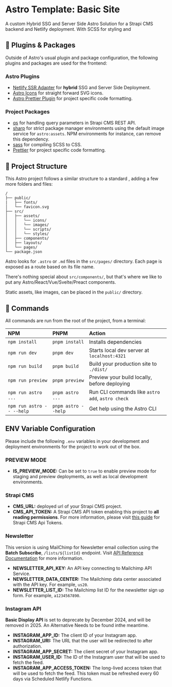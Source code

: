 # Astro Template: Basic Site

A custom Hybrid SSG and Server Side Astro Solution for a Strapi CMS backend and Netlify deployment. With SCSS for styling and

## 🔌 Plugins & Packages

Outside of Astro's usual plugin and package configuration, the following plugins and packages are used for the frontend:

### Astro Plugins

-   [Netlify SSR Adapter](https://docs.astro.build/en/guides/integrations-guide/netlify/#_top/) for **hybrid** SSG and Server Side Deployment.
-   [Astro Icons](https://github.com/natemoo-re/astro-icon) for straight forward SVG icons.
-   [Astro Prettier Plugin](https://github.com/withastro/prettier-plugin-astro) for project specific code formatting.

### Project Packages

-   [qs](https://github.com/ljharb/qs) for handling query parameters in Strapi CMS REST API.
-   [sharp](https://github.com/lovell/sharp) for strict package manager environments using the default image service for `astro:assets`. NPM environments for instance, can remove this dependency.
-   [sass](https://github.com/sass/scss) for compiling SCSS to CSS.
-   [Prettier](https://github.com/prettier/prettier) for project specific code formatting.

## 🚀 Project Structure

This Astro project follows a similar structure to a standard , adding a few more folders and files:

```text
/
├── public/
|   ├── fonts/
│   └── favicon.svg
├── src/
│   ├── assets/
│   │   └── icons/
│   │   └── images/
│   │   └── scripts/
│   │   └── styles/
│   ├── components/
│   ├── layouts/
│   └── pages/
└── package.json
```

Astro looks for `.astro` or `.md` files in the `src/pages/` directory. Each page is exposed as a route based on its file name.

There's nothing special about `src/components/`, but that's where we like to put any Astro/React/Vue/Svelte/Preact components.

Static assets, like images, can be placed in the `public/` directory.

## 🧞 Commands

All commands are run from the root of the project, from a terminal:

| NPM                       | PNPM                | Action                                           |
| :------------------------ | :------------------ | :----------------------------------------------- |
| `npm install`             | `pnpm install`      | Installs dependencies                            |
| `npm run dev`             | `pnpm dev`          | Starts local dev server at `localhost:4321`      |
| `npm run build`           | `pnpm build`        | Build your production site to `./dist/`          |
| `npm run preview`         | `pnpm preview`      | Preview your build locally, before deploying     |
| `npm run astro ...`       | `pnpm astro ...`    | Run CLI commands like `astro add`, `astro check` |
| `npm run astro -- --help` | `pnpm astro --help` | Get help using the Astro CLI                     |

## ENV Variable Configuration

Please include the following `.env` variables in your development and deployment environments for the project to work out of the box.

### PREVIEW MODE

-   **IS_PREVIEW_MODE:** Can be set to `true` to enable preview mode for staging and preview deployments, as well as local development environments.

### Strapi CMS

-   **CMS_URL:** deployed url of your Strapi CMS project.
-   **CMS_API_TOKEN:** A Strapi CMS API token enabling this project to **all reading permissions**. For more information, please visit [this guide](https://docs.strapi.io/dev-docs/configurations/api-tokens) for Strapi CMS Api Tokens.

### Newsletter

This version is using MailChimp for Newsletter email collection using the **Batch Subscribe**, `/lists/${listId}` endpoint. Visit [API Reference Documentation](https://mailchimp.com/developer/marketing/api/lists/batch-subscribe-or-unsubscribe/) for more information.

-   **NEWSLETTER_API_KEY:** An API key connecting to Mailchimp API Service.
-   **NEWSLETTER_DATA_CENTER:** The Mailchimp data center associated with the API key. For example, `us20`.
-   **NEWSLETTER_LIST_ID:** The Mailchimp list ID for the newsletter sign up form. For example, `a1234567890`.

### Instagram API

**Basic Display API** is set to deprecate by December 2024, and will be removed in 2025. An Alternative Needs to be found inthe meantime.

-   **INSTAGRAM_APP_ID:** The client ID of your Instagram app.
-   **INSTAGRAM_URI:** The URL that the user will be redirected to after authorization.
-   **INSTAGRAM_APP_SECRET:** The client secret of your Instagram app.
-   **INSTAGRAM_USER_ID:** The ID of the Instagram user that will be used to fetch the feed.
-   **INSTAGRAM_APP_ACCESS_TOKEN:** The long-lived access token that will be used to fetch the feed. This token must be refreshed every 60 days via Scheduled Netlify Functions.
